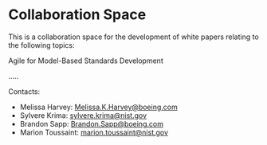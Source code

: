 # Collaboration Space

This is a collaboration space for the development of white papers relating to the following topics:

Agile for Model-Based Standards Development

.....

Contacts:

- Melissa Harvey: Melissa.K.Harvey@boeing.com
- Sylvere Krima: sylvere.krima@nist.gov
- Brandon Sapp: Brandon.Sapp@boeing.com
- Marion Toussaint: marion.toussaint@nist.gov
